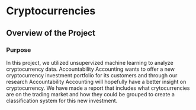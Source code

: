 # Cryptocurrencies
## Overview of the Project
### Purpose 
In this project, we utilized unsupervized machine learning to analyze cryptocurrency data. Accountability Accounting wants to offer a new cryptocurrency investment portfolio for its customers and through our research Accountability Accounting will hopefully have a better insight on cryptocurrency. We have made a report that includes what crytocurrencies are on the trading market and how they could be grouped to create a classification system for this new investment.   
